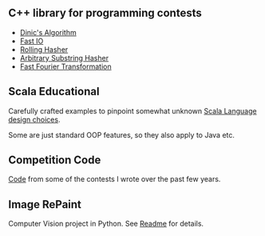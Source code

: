 ## C++ library for programming contests

- [Dinic's Algorithm](code_library/dinic.cpp)
- [Fast IO](code_library/parser.cpp)
- [Rolling Hasher](code_library/rolling_hasher.cpp)
- [Arbitrary Substring Hasher](code_library/hasher.cpp)
- [Fast Fourier Transformation](code_library/fft.cpp)

## Scala Educational

Carefully crafted examples to pinpoint somewhat unknown [Scala Language design choices](scala/binding_examples).

Some are just standard OOP features, so they also apply to Java etc.

## Competition Code

[Code](problems) from some of the contests I wrote over the past few years.

## Image RePaint

Computer Vision project in Python.
See [Readme](img_rep) for details.
